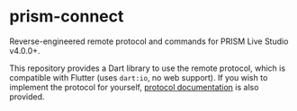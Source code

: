 # prism-connect
Reverse-engineered remote protocol and commands for PRISM Live Studio v4.0.0+.

This repository provides a Dart library to use the remote protocol, which is compatible with Flutter (uses `dart:io`, no web support). If you wish to implement the protocol for yourself, [protocol documentation](https://github.com/entriphy/prism-connect/blob/main/protocol.md) is also provided.
